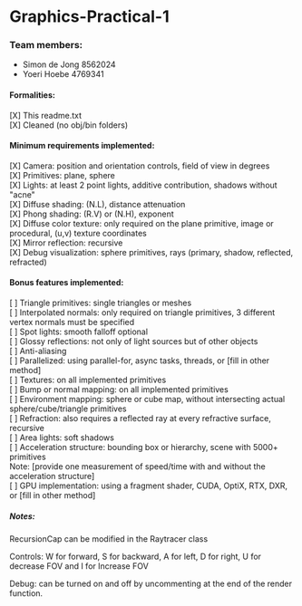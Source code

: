 # Graphics-Practical-1

### Team members:  
- Simon de Jong 8562024  
- Yoeri Hoebe 4769341  

#### Formalities:  
[X] This readme.txt  
[X] Cleaned (no obj/bin folders)  

#### Minimum requirements implemented:  
[X] Camera: position and orientation controls, field of view in degrees  
[X] Primitives: plane, sphere  
[X] Lights: at least 2 point lights, additive contribution, shadows without "acne"  
[X] Diffuse shading: (N.L), distance attenuation  
[X] Phong shading: (R.V) or (N.H), exponent  
[X] Diffuse color texture: only required on the plane primitive, image or procedural, (u,v) texture coordinates  
[X] Mirror reflection: recursive  
[X] Debug visualization: sphere primitives, rays (primary, shadow, reflected, refracted)  

#### Bonus features implemented:  
[ ] Triangle primitives: single triangles or meshes  
[ ] Interpolated normals: only required on triangle primitives, 3 different vertex normals must be specified  
[ ] Spot lights: smooth falloff optional  
[ ] Glossy reflections: not only of light sources but of other objects  
[ ] Anti-aliasing  
[ ] Parallelized: using parallel-for, async tasks, threads, or [fill in other method]  
[ ] Textures: on all implemented primitives  
[ ] Bump or normal mapping: on all implemented primitives  
[ ] Environment mapping: sphere or cube map, without intersecting actual sphere/cube/triangle primitives  
[ ] Refraction: also requires a reflected ray at every refractive surface, recursive  
[ ] Area lights: soft shadows  
[ ] Acceleration structure: bounding box or hierarchy, scene with 5000+ primitives  
Note: [provide one measurement of speed/time with and without the acceleration structure]  
[ ] GPU implementation: using a fragment shader, CUDA, OptiX, RTX, DXR, or [fill in other method]  

##### Notes:  
RecursionCap can be modified in the Raytracer class 

Controls: W for forward, S for backward, A for left, D for right, U for decrease FOV and I for Increase FOV

Debug: can be turned on and off by uncommenting at the end of the render function.
